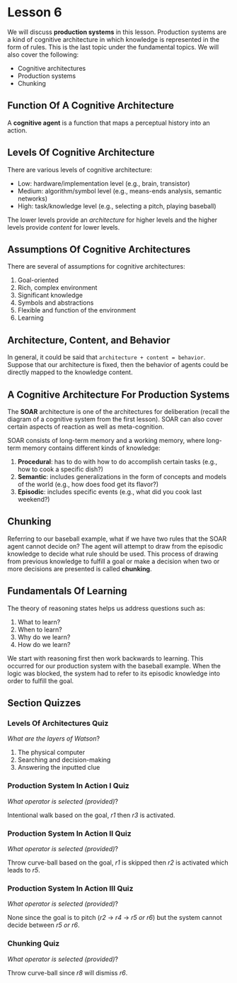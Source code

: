 # Lesson 6

We will discuss **production systems** in this lesson. Production systems are a kind of cognitive architecture in which knowledge is represented in the form of rules. This is the last topic under the fundamental topics. We will also cover the following:

- Cognitive architectures
- Production systems
- Chunking

## Function Of A Cognitive Architecture

A **cognitive agent** is a function that maps a perceptual history into an action.

## Levels Of Cognitive Architecture

There are various levels of cognitive architecture:

- Low: hardware/implementation level (e.g., brain, transistor)
- Medium: algorithm/symbol level (e.g., means-ends analysis, semantic networks)
- High: task/knowledge level (e.g., selecting a pitch, playing baseball)

The lower levels provide an _architecture_ for higher levels and the higher levels provide _content_ for lower levels.

## Assumptions Of Cognitive Architectures

There are several of assumptions for cognitive architectures:

1. Goal-oriented
2. Rich, complex environment
3. Significant knowledge
4. Symbols and abstractions
5. Flexible and function of the environment
6. Learning

## Architecture, Content, and Behavior

In general, it could be said that `architecture + content = behavior`. Suppose that our architecture is fixed, then the behavior of agents could be directly mapped to the knowledge content.

## A Cognitive Architecture For Production Systems

The **SOAR** architecture is one of the architectures for deliberation (recall the diagram of a cognitive system from the first lesson). SOAR can also cover certain aspects of reaction as well as meta-cognition.

SOAR consists of long-term memory and a working memory, where long-term memory contains different kinds of knowledge:

1. **Procedural**: has to do with how to do accomplish certain tasks (e.g., how to cook a specific dish?)
2. **Semantic**: includes generalizations in the form of concepts and models of the world (e.g., how does food get its flavor?)
3. **Episodic**: includes specific events (e.g., what did you cook last weekend?)

## Chunking

Referring to our baseball example, what if we have two rules that the SOAR agent cannot decide on? The agent will attempt to draw from the episodic knowledge to decide what rule should be used. This process of drawing from previous knowledge to fulfill a goal or make a decision when two or more decisions are presented is called **chunking**.

## Fundamentals Of Learning

The theory of reasoning states helps us address questions such as:

1. What to learn?
2. When to learn?
3. Why do we learn?
4. How do we learn?

We start with reasoning first then work backwards to learning. This occurred for our production system with the baseball example. When the logic was blocked, the system had to refer to its episodic knowledge into order to fulfill the goal.

## Section Quizzes

### Levels Of Architectures Quiz

_What are the layers of Watson_?

1. The physical computer
2. Searching and decision-making
3. Answering the inputted clue

### Production System In Action I Quiz

_What operator is selected (provided)_?

Intentional walk based on the goal, _r1_ then _r3_ is activated.

### Production System In Action II Quiz

_What operator is selected (provided)_?

Throw curve-ball based on the goal, _r1_ is skipped then _r2_ is activated which leads to _r5_.

### Production System In Action III Quiz

_What operator is selected (provided)_?

None since the goal is to pitch (_r2_ -> _r4_ -> _r5 or r6_) but the system cannot decide between _r5 or r6_.

### Chunking Quiz

_What operator is selected (provided)_?

Throw curve-ball since _r8_ will dismiss _r6_.

